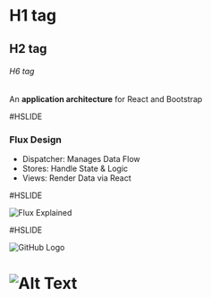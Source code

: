 # H1 tag
## H2 tag
###### H6 tag

An **application architecture** for React and Bootstrap

#HSLIDE

### Flux Design

- Dispatcher: Manages Data Flow
- Stores: Handle State & Logic
- Views: Render Data via React

#HSLIDE

![Flux Explained](https://facebook.github.io/flux/img/flux-simple-f8-diagram-explained-1300w.png)

#HSLIDE

![GitHub Logo](https://goodlogo.com/images/logos/real_madrid_logo_2882.gif)
# ![Alt Text](https://goodlogo.com/)

